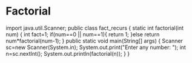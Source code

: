 # Factorial
import java.util.Scanner;
public class fact_recurs {
    static int factorial(int num)
    {
        int fact=1;
        if(num==0 || num==1){
            return 1;
        }else
        return num*factorial(num-1);
    }
    public static void main(String[] args) {
        Scanner sc=new Scanner(System.in);
        System.out.print("Enter any number: ");
        int n=sc.nextInt();
        System.out.println(factorial(n));
    }
}
